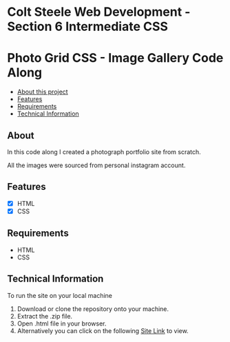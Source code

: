 # Colt Steele Web Development - Section 6 Intermediate CSS
# Photo Grid CSS - Image Gallery Code Along

- [About this project](#about)
- [Features](#features)
- [Requirements](#requirements)
- [Technical Information](#technical_information)

<a name="about"></a>
## About
In this code along I created a photograph portfolio site from scratch.

All the images were sourced from personal instagram account.



<a name="features"></a>
## Features
- [x] HTML
- [x] CSS

<a name="requirements"></a>
## Requirements
- HTML
- CSS

<a name="technical_information"></a>
## Technical Information

To run the site on your local machine

1. Download or clone the repository onto your machine.
2. Extract the .zip file.
3. Open .html file in your browser.
5. Alternatively you can click on the following [Site Link](https://jsoto3000.github.io/j-soto-fav-instagram/ "Site Link") to view.
